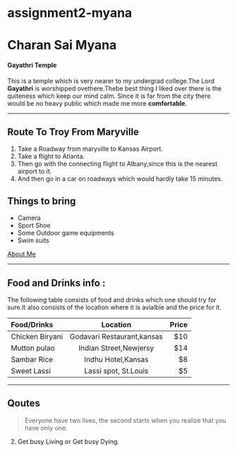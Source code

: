 # assignment2-myana

# Charan Sai Myana

#### Gayathri Temple

This is a temple which is very nearer to my undergrad college.The Lord **Gayathri** is worshipped ovethere.Thebe best thing I liked over there is the quiteness which keep our mind calm. Since it is far from the city there would be no heavy public which made me more **comfortable**.


***

## Route To Troy From Maryville

1. Take a Roadway from maryville to Kansas Airport.
2. Take a flight to Atlanta.
3. Then go with the connecting flight to Albany,since this is the nearest airport to it.
4. And then go in a car on roadways which would hardly take 15 minutes.

## Things to bring

- Camera
- Sport Shoe
- Some Outdoor game equipments
- Swim suits


[About Me](/AboutMe.md)

***

 ## Food and Drinks info :

The following table consists of food and drinks which one should try for sure.It also consists of the location where it is avialble and the price for it.

| Food/Drinks      | Location                      | Price         |
| :---             |    :----:                     |          ---: |
| Chicken Biryani  | Godavari Restaurant,kansas    | $10           |
| Mutton pulao     | Indian Street,Newjersy        | $14           |
| Sambar Rice      | Indhu Hotel,Kansas            | $8            |
| Sweet Lassi      | Lassi spot, St.Louis          | $5            |


***

## Qoutes

> Everyone have two lives, the second starts when you realize that you have only one.

2. Get busy Living or Get busy Dying.


